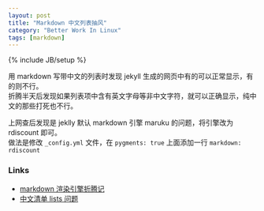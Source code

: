 ```yaml
---
layout: post
title: "Markdown 中文列表抽风"
category: "Better Work In Linux"
tags: [markdown]
---
```

{% include JB/setup %}

用 markdown 写带中文的列表时发现 jekyll 生成的网页中有的可以正常显示，有的则不行。   
折腾半天后发现如果列表项中含有英文字母等非中文字符，就可以正确显示，纯中文的那些打死也不行。

上网查后发现是 jeklly 默认 markdown 引擎 maruku 的问题，将引擎改为 rdiscount 即可。  
做法是修改 `_config.yml` 文件，在 `pygments: true` 上面添加一行 `markdown: rdiscount`

### Links

*   [markdown 渲染引擎折腾记](http://www.douban.com/note/147668553/)
*   [中文清单 lists 问题](http://www.v2ex.com/t/28800)
